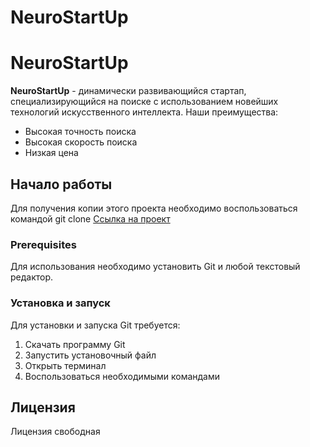 # NeuroStartUp

# NeuroStartUp

**NeuroStartUp** - динамически развивающийся стартап, специализирующийся на поиске с использованием новейших технологий искусственного интеллекта. Наши преимущества:

* Высокая точность поиска
* Высокая скорость поиска
* Низкая цена

## Начало работы

Для получения копии этого проекта необходимо воспользоваться командой git clone [Ссылка на проект](https://github.com/mprodan8/neurostartup.git)

### Prerequisites

Для использования необходимо установить Git и любой текстовый редактор.

### Установка и запуск

Для установки и запуска Git требуется: 
1. Скачать программу Git
2. Запустить установочный файл
3. Открыть терминал
4. Воспользоваться необходимыми командами


## Лицензия

Лицензия свободная